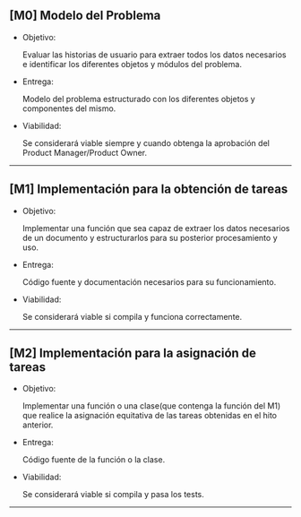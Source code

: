 ## [M0] Modelo del Problema

- Objetivo:

    Evaluar las historias de usuario para extraer todos los datos necesarios e identificar los diferentes objetos y módulos del problema.

- Entrega:

    Modelo del problema estructurado con los diferentes objetos y componentes del mismo.

- Viabilidad:

    Se considerará viable siempre y cuando obtenga la aprobación del Product Manager/Product Owner.

---

## [M1] Implementación para la obtención de tareas


  - Objetivo:
  
    Implementar una función que sea capaz de extraer los datos necesarios de un documento y estructurarlos para su posterior procesamiento y uso.

 - Entrega: 
 
    Código fuente y documentación necesarios para su funcionamiento.

 - Viabilidad:
    
    Se considerará viable si compila y funciona correctamente.

 ---

 ## [M2] Implementación para la asignación de tareas

- Objetivo:

    Implementar una función o una clase(que contenga la función del M1) que realice la asignación equitativa de las tareas obtenidas en el hito anterior.

- Entrega:

    Código fuente de la función o la clase.

- Viabilidad:

    Se considerará viable si compila y pasa los tests.

---


